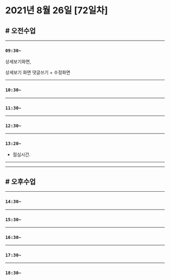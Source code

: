 # 2021년 8월 26일 [72일차]

## # 오전수업
----
### `09:30~`

상세보기화면,  

상세보기 화면 댓글쓰기 + 수정화면  















----
### `10:30~`








----
### `11:30~`








----
### `12:30~`








----
### `13:20~`

  - 점심시간.

---
---

## # 오후수업

---
### `14:30~`










---
### `15:30~`









----
### `16:30~`








----
### `17:30~`








----
### `18:30~`
